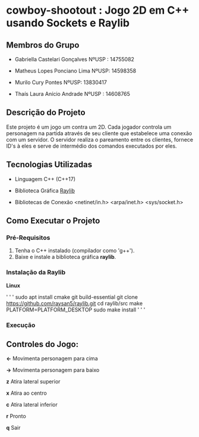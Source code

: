 # cowboy-shootout : Jogo 2D em C++ usando Sockets e Raylib
## Membros do Grupo

- Gabriella Castelari Gonçalves NºUSP : 14755082

- Matheus Lopes Ponciano Lima NºUSP: 14598358

- Murilo Cury Pontes NºUSP: 13830417

- Thaís Laura Anício Andrade NºUSP : 14608765

## Descrição do Projeto
Este projeto é um jogo um contra um 2D. Cada jogador controla um personagem na partida através de seu cliente que estabelece uma conexão com um servidor. O servidor realiza o pareamento entre os clientes, fornece ID's à eles e serve de intermédio dos comandos executados por eles.

## Tecnologias Utilizadas

- Linguagem C++ (C++17)

- Biblioteca Gráfica [Raylib](https://www.raylib.com/index.html)

- Bibliotecas de Conexão <netinet/in.h> <arpa/inet.h> <sys/socket.h>

## Como Executar o Projeto

### Pré-Requisitos
1. Tenha o C++ instalado (compilador como 'g++').
2. Baixe e instale a biblioteca gráfica **raylib**.

### Instalação da Raylib
**Linux** 

' ' '
sudo apt install cmake git build-essential
git clone https://github.com/raysan5/raylib.git
cd raylib/src
make PLATFORM=PLATFORM_DESKTOP
sudo make install
' ' '

### Execução

## Controles do Jogo:

**<-** Movimenta personagem para cima

**->** Movimenta personagem para baixo

**z** Atira lateral superior

**x** Atira ao centro

**c** Atira lateral inferior

**r** Pronto

**q** Sair
